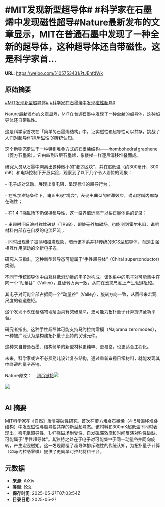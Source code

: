 # #MIT发现新型超导体# #科学家在石墨烯中发现磁性超导#Nature最新发布的文章显示，MIT在普通石墨中发现了一种全新的超导体，这种超导体还自带磁性。这是科学家首...

**URL**: https://weibo.com/6105753431/PtJEnfdWk

## 原始摘要

<a href="https://m.weibo.cn/search?containerid=231522type%3D1%26t%3D10%26q%3D%23MIT%E5%8F%91%E7%8E%B0%E6%96%B0%E5%9E%8B%E8%B6%85%E5%AF%BC%E4%BD%93%23&amp;extparam=%23MIT%E5%8F%91%E7%8E%B0%E6%96%B0%E5%9E%8B%E8%B6%85%E5%AF%BC%E4%BD%93%23" data-hide=""><span class="surl-text">#MIT发现新型超导体#</span></a> <a href="https://m.weibo.cn/search?containerid=231522type%3D1%26t%3D10%26q%3D%23%E7%A7%91%E5%AD%A6%E5%AE%B6%E5%9C%A8%E7%9F%B3%E5%A2%A8%E7%83%AF%E4%B8%AD%E5%8F%91%E7%8E%B0%E7%A3%81%E6%80%A7%E8%B6%85%E5%AF%BC%23&amp;extparam=%23%E7%A7%91%E5%AD%A6%E5%AE%B6%E5%9C%A8%E7%9F%B3%E5%A2%A8%E7%83%AF%E4%B8%AD%E5%8F%91%E7%8E%B0%E7%A3%81%E6%80%A7%E8%B6%85%E5%AF%BC%23" data-hide=""><span class="surl-text">#科学家在石墨烯中发现磁性超导#</span></a><br><br>Nature最新发布的文章显示，MIT在普通石墨中发现了一种全新的超导体，这种超导体还自带磁性。<br><br>这是科学家首次在「简单的石墨烯结构」中，证实磁性和超导性可以共存，挑战了人们对超导体‘排斥磁性’的传统认知。<br><br>这个新物态诞生于一种特别堆叠方式的石墨烯结构——rhombohedral graphene（菱方石墨烯）。它由四到五层石墨烯，像楼梯一样逐层偏移堆叠而成。<br><br>研究人员从石墨中剥离出这种微小的“菱方区块”，并在超低温（约300毫开，300 mK）和电场控制下开展实验，观察到了以下几个令人震惊的现象：<br><br>- 电子成对流动、展现出零电阻，呈现标准的超导行为；<br><br>- 在外加磁场条件下，电阻出现“跳变”，表现出典型的磁滞效应，说明材料内部存在磁性；<br><br>- 在1.4 T强磁场下仍保持超导性，这一临界值远高于以往石墨体系的记录；<br><br>- 出现时间反演对称性破缺（TRSB），即使无外加磁场，也能测到霍尔电阻，说明材料内部存在自发的电流环流；<br><br>- 同时出现量子振荡和磁滞现象，暗示该体系并非传统的BCS型超导体，而是由强相互作用驱动的全新电子态。<br><br>研究人员指出，这种新型超导态可能属于“手性超导体”（Chiral superconductor）类别。<br><br>不同于传统超导体中由互相抵消动量的电子对构成，该体系中的电子对可能集中在同一个“动量谷”（Valley），且旋转方向一致，从而在宏观尺度上产生轨道磁矩。<br><br>其电子对可能全部占据同一个“动量谷”（Valley），旋转方向一致，从而带来宏观尺度的轨道磁矩。<br><br>这个发现不仅在基础物理层面具有突破意义，更可能为拓扑量子计算提供全新平台。<br><br>研究者指出，这种手性超导体可能支持马约拉纳零模（Majorana zero modes），一种被广泛认为是构建拓扑量子比特的关键元件。<br><br>这种来自普通石墨、结构简单的新型材料更纯粹、更易控，也更适合工程化。<br><br>未来，科学家或许不必费劲儿设计复杂结构，通过重新审视日常材料，就能发现其中隐藏的量子奇迹。<br><br>Nature原文：<a href="https://weibo.cn/sinaurl?u=https%3A%2F%2Fwww.nature.com%2Farticles%2Fs41586-025-09169-7" data-hide=""><span class="url-icon"><img style="width: 1rem;height: 1rem" src="https://h5.sinaimg.cn/upload/2015/09/25/3/timeline_card_small_web_default.png" referrerpolicy="no-referrer"></span><span class="surl-text">网页链接</span></a><img style="" src="https://tvax4.sinaimg.cn/large/006Fd7o3gy1i1tvbk5fnnj30p00gotzr.jpg" referrerpolicy="no-referrer"><br><br><img style="" src="https://tvax4.sinaimg.cn/large/006Fd7o3gy1i1tvbl4c7gj314y0x47wh.jpg" referrerpolicy="no-referrer"><br><br>

## AI 摘要

MIT科学家在《自然》发表突破性研究，首次在菱方堆叠石墨烯（4-5层偏移堆叠结构）中发现磁性与超导性共存的新型超导态。该材料在300mK超低温下同时表现出：零电阻超导性、1.4T强磁场耐受性、自发磁滞效应和时间反演对称性破缺，可能属于"手性超导体"。其独特之处在于电子对可能集中于同一动量谷并同向旋转，产生宏观磁矩。这一发现颠覆了超导体排斥磁性的传统认知，为拓扑量子计算（如马约拉纳零模）提供了更简单可控的材料平台。

## 元数据

- **来源**: ArXiv
- **类型**: 论文
- **保存时间**: 2025-05-27T07:03:54Z
- **目录日期**: 2025-05-27
